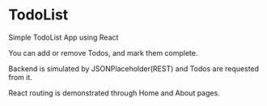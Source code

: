 # TodoList
Simple TodoList App using React

You can add or remove Todos, and mark them complete.

Backend is simulated by JSONPlaceholder(REST) and Todos are requested from it.

React routing is demonstrated through Home and About pages.





